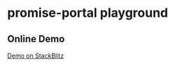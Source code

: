 # promise-portal playground

## Online Demo

[Demo on StackBlitz](https://stackblitz.com/github/tjyuanpeng/promise-portal-demo)
